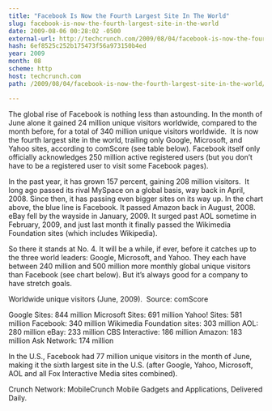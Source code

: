 ```yaml
---
title: "Facebook Is Now the Fourth Largest Site In The World"
slug: facebook-is-now-the-fourth-largest-site-in-the-world
date: 2009-08-06 00:28:02 -0500
external-url: http://techcrunch.com/2009/08/04/facebook-is-now-the-fourth-largest-site-in-the-world/
hash: 6ef8525c252b175473f56a973150b4ed
year: 2009
month: 08
scheme: http
host: techcrunch.com
path: /2009/08/04/facebook-is-now-the-fourth-largest-site-in-the-world/

---
```




The global rise of Facebook is nothing less than astounding.  In the month of June alone it gained 24 million unique visitors worldwide, compared to the month before, for a total of 340 million unique visitors worldwide.  It is now the fourth largest site in the world, trailing only Google, Microsoft, and Yahoo sites, according to comScore (see table below).  Facebook itself only officially acknowledges 250 million active registered users (but you don’t have to be a registered user to visit some Facebook pages).

In the past year, it has grown 157 percent, gaining 208 million visitors.  It long ago passed its rival MySpace on a global basis, way back in April, 2008. Since then, it has passing even bigger sites on its way up.  In the chart above, the blue line is Facebook.  It passed Amazon back in August, 2008.  eBay fell by the wayside in January, 2009.  It surged past AOL sometime in February, 2009, and just last month it finally passed the Wikimedia Foundation sites (which includes Wikipedia).  

So there it stands at No. 4.  It will be a while, if ever, before it catches up to the three world leaders:  Google, Microsoft, and Yahoo.  They each have between 240 million and 500 million more monthly global unique visitors than Facebook (see chart below).  But it’s always good for a company to have stretch goals.

Worldwide unique visitors (June, 2009).  Source: comScore


Google Sites: 844 million
Microsoft Sites: 691 million
Yahoo! Sites: 581 million
Facebook: 340 million
Wikimedia Foundation sites: 303 million
AOL: 280 million
eBay: 233 million
CBS Interactive: 186 million
Amazon: 183 million
Ask Network: 174 million

In the U.S., Facebook had 77 million unique visitors in the month of June, making it the sixth largest site in the U.S. (after Google, Yahoo, Microsoft, AOL and all Fox Interactive Media sites combined).



Crunch Network:  MobileCrunch Mobile Gadgets and Applications, Delivered Daily.






    

